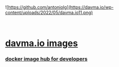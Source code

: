 ![https://github.com/antoniolg](https://davma.io/wp-content/uploads/2022/05/davma.io11.png)
</br>
</br>
</br>

# [davma.io images](https://hub.docker.com/u/davma)

### [docker image hub for developers](https://hub.docker.com/u/davma)